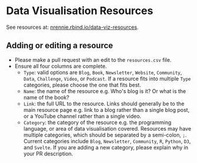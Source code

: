 # Data Visualisation Resources

See resources at: [nrennie.rbind.io/data-viz-resources](https://nrennie.rbind.io/data-viz-resources/).

## Adding or editing a resource

* Please make a pull request with an edit to the `resources.csv` file. 
* Ensure all four columns are complete.
  * `Type`: valid options are `Blog`, `Book`, `Newsletter`, `Website`, `Community`, `Data`, `Challenge`, `Video`, or `Podcast`. If a resource fits into multiple `Type` categories, please choose the one that fits best. 
  * `Name`: the name of the resource e.g. Who's blog is it? Or what is the name of the book?
  * `Link`: the full URL to the resource. Links should generally be to the main resource page e.g. link to a blog rather than a single blog post, or a YouTube channel rather than a single video.
  * `Category`: the category of the resource e.g. the programming language, or area of data visualisation covered. Resources may have multiple categories, which should be separated by a semi-colon, `;`. Current categories include `Blog`, `Newsletter`, `Community`, `R`, `Python`, `D3`, and `Svelte`. If you are adding a new category, please explain why in your PR description.